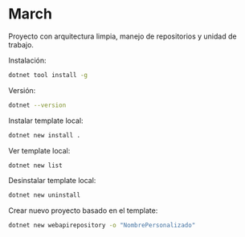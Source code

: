 # March
Proyecto con arquitectura limpia, manejo de repositorios y unidad de trabajo.

Instalación:

```sh
dotnet tool install -g
```

Versión:

```sh
dotnet --version
```

Instalar template local:

```sh
dotnet new install .
```

Ver template local:

```sh
dotnet new list
```

Desinstalar template local:

```sh
dotnet new uninstall
```

Crear nuevo proyecto basado en el template:

```sh
dotnet new webapirepository -o "NombrePersonalizado"
```

